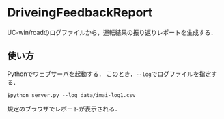 # DriveingFeedbackReport

UC-win/roadのログファイルから，運転結果の振り返りレポートを生成する．

## 使い方

Pythonでウェブサーバを起動する．
このとき，`--log`でログファイルを指定する．

```
$python server.py --log data/imai-log1.csv
```

規定のブラウザでレポートが表示される．
